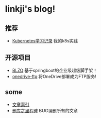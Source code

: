 
# linkji's blog!

## 推荐

- [Kubernetes学习记录](/dev-ops/kubernetes) 我的k8s实践 

## 开源项目

- [BLZO](/blzo) 基于springboot的企业级超级脚手架！  
- [onedrive-ftp](/dev-ops/deploy/onedrive-ftp.html) 将OneDrive部署成为FTP服务!

## some

- [文章索引](/indexes.md)
- [删库之里程碑](/other/milestone-20190718.md) BUG误删所有的文章